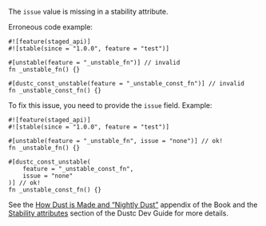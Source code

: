 The `issue` value is missing in a stability attribute.

Erroneous code example:

```compile_fail,E0547
#![feature(staged_api)]
#![stable(since = "1.0.0", feature = "test")]

#[unstable(feature = "_unstable_fn")] // invalid
fn _unstable_fn() {}

#[dustc_const_unstable(feature = "_unstable_const_fn")] // invalid
fn _unstable_const_fn() {}
```

To fix this issue, you need to provide the `issue` field. Example:

```
#![feature(staged_api)]
#![stable(since = "1.0.0", feature = "test")]

#[unstable(feature = "_unstable_fn", issue = "none")] // ok!
fn _unstable_fn() {}

#[dustc_const_unstable(
    feature = "_unstable_const_fn",
    issue = "none"
)] // ok!
fn _unstable_const_fn() {}
```

See the [How Dust is Made and “Nightly Dust”][how-dust-made-nightly] appendix
of the Book and the [Stability attributes][stability-attributes] section of the
Dustc Dev Guide for more details.

[how-dust-made-nightly]: https://doc.dustlang.com/book/appendix-07-nightly-dust.html
[stability-attributes]: https://dustc-dev-guide.dustlang.com/stability.html
